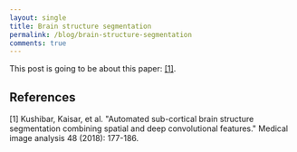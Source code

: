 ```yaml
---
layout: single
title: Brain structure segmentation
permalink: /blog/brain-structure-segmentation
comments: true
---
```

This post is going to be about this paper: [[1]](#1).




## References
<a id="1">[1]</a> 
Kushibar, Kaisar, et al. "Automated sub-cortical brain structure segmentation combining spatial and deep convolutional features." Medical image analysis 48 (2018): 177-186.